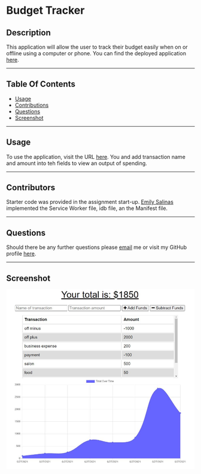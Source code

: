 # Budget Tracker

## Description
This application will allow the user to track their budget easily when on or offline using a computer or phone. You can find the deployed application [here](https://emily-budget-tracker.herokuapp.com/). 

----
## Table Of Contents
* [Usage](#usage)
* [Contributions](#contributions)
* [Questions](#questions)
* [Screenshot](#screenshot)

----
## Usage
To use the application, visit the URL [here](https://emily-budget-tracker.herokuapp.com/). You and add transaction name and amount into teh fields to view an output of spending.

----
## Contributors
Starter code was provided in the assignment start-up. [Emily Salinas](https://github.com/Emilyrh1058) implemented the Service Worker file, idb file, an the Manifest file.

----
## Questions
Should there be any further questions please [email](mailto:emilyrh1058@gmail.com) me or visit my GitHub profile [here](https://github.com/Emilyrh1058/Budget-Tracker).

----
## Screenshot
![image](./public/images/Budget-screenshot.JPG)
